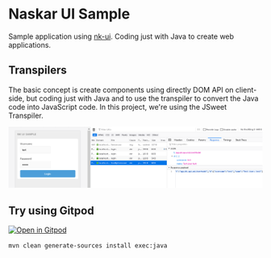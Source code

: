 # Naskar UI Sample

Sample application using [nk-ui](https://github.com/naskarlab/nk-ui). Coding just with Java to create web applications.

## Transpilers

The basic concept is create components using directly DOM API on client-side, but coding just with Java and to use the transpiler to convert the Java code into JavaScript code. In this project, we're using the JSweet Transpiler.

![UI](/docs/nk-ui-sample_login.png)

## Try using Gitpod

[![Open in Gitpod](https://gitpod.io/button/open-in-gitpod.svg)](https://gitpod.io#snapshot/f9ce1083-5a3f-40d6-92e2-af9038faaabb)

```
mvn clean generate-sources install exec:java
```